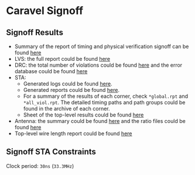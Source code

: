 # Caravel Signoff

## Signoff Results 
- Summary of the report of timing and physical verification signoff can be found [here](./signoff.rpt)
- LVS: the full report could be found [here](https://github.com/efabless/caravel-gf180mcu/tree/caravel_signoff/signoff/caravel/standalone_pvr/report.lvs)
- DRC: the total number of violations could be found [here](./standalone_pvr/summary.drc) and the error database could be found [here](https://github.com/efabless/caravel-gf180mcu/tree/caravel_signoff/signoff/caravel/standalone_pvr/results_db.drc) 
- STA: 
    - Generated logs could be found [here](https://github.com/efabless/caravel-gf180mcu/tree/caravel_signoff/signoff/caravel/primetime/logs/). 
    - Generated reports could be found [here](https://github.com/efabless/caravel-gf180mcu/tree/caravel_signoff/signoff/caravel/primetime/reports/). 
    - For a summary of the results of each corner, check `*global.rpt` and `*all_viol.rpt`. The detailed timing paths and path groups could be found in the archive of each corner. 
    - Sheet of the top-level results could be found [here](https://docs.google.com/spreadsheets/d/1IVJhi-dBSr-ng3kgjkLdgRDog8D0pvIXslRosr-H-Cs/edit#gid=212089739)
- Antenna: the summary could be found [here](https://github.com/efabless/caravel-gf180mcu/tree/caravel_signoff/signoff/caravel/standalone_pvr/summary.drc) and the ratio files could be found [here](https://github.com/efabless/caravel-gf180mcu/tree/caravel_signoff/signoff/caravel/standalone_pvr/antenna_ratios)
- Top-level wire length report could be found [here](../caravel_core/openlane-signoff/20-wire_lengths.csv)

## Signoff STA Constraints
Clock period: `30ns` (`33.3MHz`)

